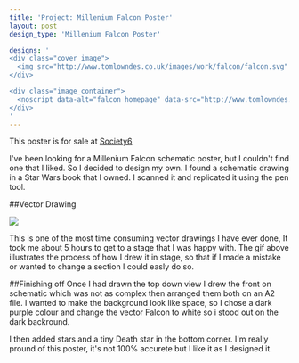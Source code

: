 ```yaml
---
title: 'Project: Millenium Falcon Poster'
layout: post
design_type: 'Millenium Falcon Poster'

designs: '
<div class="cover_image">
  <img src="http://www.tomlowndes.co.uk/images/work/falcon/falcon.svg" alt="alt foundry logo"/>
</div>

<div class="image_container">
  <noscript data-alt="falcon homepage" data-src="http://www.tomlowndes.co.uk/images/work/falcon/homepage.jpg" data-src-retina="http://tomlowndes.co.uk/images/work/falcon/homepage@2x.jpg"><img src="http://www.tomlowndes.co.uk/images/work/falcon/homepage.jpg" alt="falcon homepage"></noscript>
</div>
'
---
```

This poster is for sale at [Society6](http://society6.com/TomLowndes/Millennium-Falcon-Poster_Print)

I've been looking for a Millenium Falcon schematic poster, but I couldn't find one that I liked. So I decided to design my own. I found a schematic drawing in a Star Wars book that I owned. I scanned it and replicated it using the pen tool. 
<!--more-->

##Vector Drawing

<img src="http://www.tomlowndes.co.uk/images/work/falcon/falcon.gif">

This is one of the most time consuming vector drawings I have ever done, It took me about 5 hours to get to a stage that I was happy with. The gif above illustrates the process of how I drew it in stage, so that if I made a mistake or wanted to change a section I could easly do so.

##Finishing off
Once I had drawn the top down view I drew the front on schematic which was not as complex then arranged them both on an A2 file. I wanted to make the background look like space, so I chose a dark purple colour and change the vector Falcon to white so i stood out on the dark backround. 

I then added stars and a tiny Death star in the bottom corner. I'm really pround of this poster, it's not 100% accurete but I like it as I designed it.

